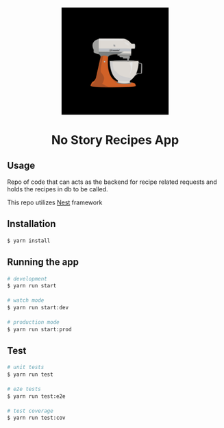 <p align="center">
    <img src="./assets/adaptive-icon.png" width="250" height="250" />
</p>
<center>
    <h1> No Story Recipes App </h1>
</center>

## Usage

Repo of code that can acts as the backend for recipe related requests and holds the recipes in db to be called.

This repo utilizes [Nest](https://github.com/nestjs/nest) framework

## Installation

```bash
$ yarn install
```

## Running the app

```bash
# development
$ yarn run start

# watch mode
$ yarn run start:dev

# production mode
$ yarn run start:prod
```

## Test

```bash
# unit tests
$ yarn run test

# e2e tests
$ yarn run test:e2e

# test coverage
$ yarn run test:cov
```
